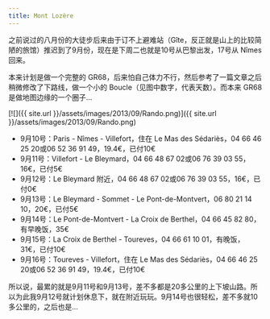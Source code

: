 ```yaml
---
title: Mont Lozère
---
```


之前说过的八月份的大徒步后来由于订不上避难站（Gîte，反正就是山上的比较简陋的旅馆）推迟到了9月份，现在是下周二也就是10号从巴黎出发，17号从 Nîmes 回来。

本来计划是做一个完整的 GR68，后来怕自己体力不行，然后参考了一篇文章之后稍微修改了下路线，做一个小的 Boucle（见图中数字，代表天数）。而本来 GR68 是做地图边缘的一个圈子...

[![]({{ site.url }}/assets/images/2013/09/Rando.png)]({{ site.url }}/assets/images/2013/09/Rando.png)

- 9月10号：Paris - Nîmes - Villefort，住在 Le Mas des Sédariès，04 66 46 25 20或06 52 36 91 49，19.4€，已付10€
- 9月11号：Villefort - Le Bleymard，04 66 48 67 02或06 76 39 03 55，16€，已付5€
- 9月12号：Le Bleymard 附近，04 66 48 67 02或06 76 39 03 55，16€，已付0€
- 9月13号：Le Bleymard - Sommet - Le Pont-de-Montvert，06 80 21 14 10，20€，已付5€
- 9月14号：Le Pont-de-Montvert - La Croix de Berthel，04 66 45 82 80，有早晚饭，35€
- 9月15号：La Croix de Berthel - Toureves，04 66 61 10 01，有晚饭，31€，已付10€
- 9月16号：Toureves - Villefort，住在 Le Mas des Sédariès，04 66 46 25 20或06 52 36 91 49，19.4€，已付10€

所以说，最累的就是9月11号和9月13号，差不多都是20多公里的上下坡山路。所以为此我9月12号就计划休息下，就在附近玩玩。9月14号也很轻松，差不多就10多公里的，之后也是...
